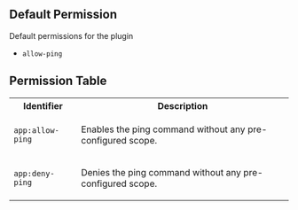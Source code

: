 ## Default Permission

Default permissions for the plugin

- `allow-ping`

## Permission Table

<table>
<tr>
<th>Identifier</th>
<th>Description</th>
</tr>


<tr>
<td>

`app:allow-ping`

</td>
<td>

Enables the ping command without any pre-configured scope.

</td>
</tr>

<tr>
<td>

`app:deny-ping`

</td>
<td>

Denies the ping command without any pre-configured scope.

</td>
</tr>
</table>
